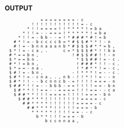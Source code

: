 ## OUTPUT





                    = = = = = = = = - c
                ! ! ! ! ! ! ! ! ! ! ! = - c
              * ! ! = = = = ! ! * * * * ! = b a
            * ! ! = - - = = = ! * * * * * ! = b a
          * ! ! = - b b - - = ! * # # # * # ! = b
        # * ! = - b c c c c b = * # $ $ # * * ! - n        
        # ! = - b n n a a a n b * # $ $ $ # * * = b ,      
      $ * ! = - c a , .       c = * $ $ $ # * ! ! b a      
      # * = = b n ,               ! # $ $ # # ! ! - n      
      $ * = = b n .                 * $ $ # # ! = - c .    
      # * ! = b n ,                 ! # # # * ! ! - c .    
      $ * = = - n a .               ! * # * * ! = - c ,    
      $ # ! = - b n ,             - ! * * * ! = - - c .    
      $ # * ! = - c n a , . , n b - ! ! * ! ! = - - n      
      $ # * ! ! - - b c n n c b - = ! ! ! ! = = = - n      
      $ # # * ! ! = - - b b b - = = ! ! ! ! = = - b n      
        $ # * * ! ! = = - - = = = = ! ! ! = = - - c a      
        $ # # * * ! ! ! = = = = ! ! ! ! = = = - b n        
          $ # # * * * ! ! ! ! ! ! ! ! = = = = - c
            # # * * * * ! ! ! ! ! ! = = = = - c
              # # * * * * ! ! ! ! ! = = = - b
                * * * * * ! ! ! ! = = - - c
                  b * * ! ! ! = = = - b
                      b c c n n a a ,
